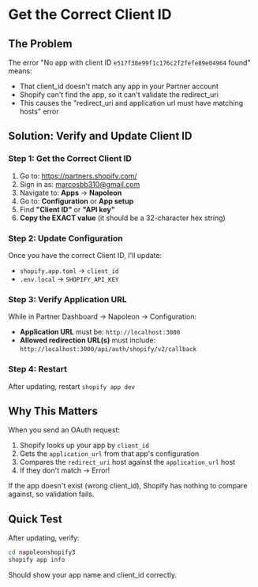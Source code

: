 # Get the Correct Client ID

## The Problem

The error "No app with client ID `e517f38e99f1c176c2f2fefe89e04964` found" means:
- That client_id doesn't match any app in your Partner account
- Shopify can't find the app, so it can't validate the redirect_uri
- This causes the "redirect_uri and application url must have matching hosts" error

## Solution: Verify and Update Client ID

### Step 1: Get the Correct Client ID

1. Go to: https://partners.shopify.com/
2. Sign in as: marcosbb310@gmail.com
3. Navigate to: **Apps** → **Napoleon**
4. Go to: **Configuration** or **App setup**
5. Find **"Client ID"** or **"API key"**
6. **Copy the EXACT value** (it should be a 32-character hex string)

### Step 2: Update Configuration

Once you have the correct Client ID, I'll update:
- `shopify.app.toml` → `client_id`
- `.env.local` → `SHOPIFY_API_KEY`

### Step 3: Verify Application URL

While in Partner Dashboard → Napoleon → Configuration:
- **Application URL** must be: `http://localhost:3000`
- **Allowed redirection URL(s)** must include: `http://localhost:3000/api/auth/shopify/v2/callback`

### Step 4: Restart

After updating, restart `shopify app dev`

## Why This Matters

When you send an OAuth request:
1. Shopify looks up your app by `client_id`
2. Gets the `application_url` from that app's configuration
3. Compares the `redirect_uri` host against the `application_url` host
4. If they don't match → Error!

If the app doesn't exist (wrong client_id), Shopify has nothing to compare against, so validation fails.

## Quick Test

After updating, verify:
```bash
cd napoleonshopify3
shopify app info
```

Should show your app name and client_id correctly.

